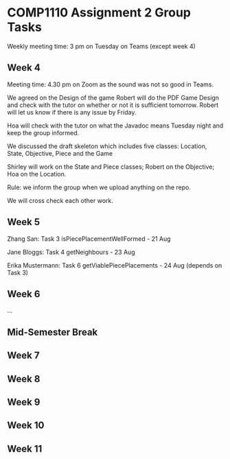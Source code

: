 # COMP1110 Assignment 2 Group Tasks

Weekly meeting time: 3 pm on Tuesday on Teams (except week 4)


## Week 4
Meeting time: 4.30 pm on Zoom as the sound was not so good in Teams. 

We agreed on the Design of the game 
Robert will do the PDF Game Design and check with the tutor on whether or not it is sufficient tomorrow. Robert will let us know if there is any issue by Friday.  

Hoa will check with the tutor on what the Javadoc means Tuesday night and keep the group informed. 

We discussed the draft skeleton which includes five classes: Location, State, Objective, Piece and the Game 


Shirley will work on the State and Piece classes; Robert on the Objective; Hoa on the Location. 

Rule: 
we inform the group when we upload anything on the repo. 

We will cross check each other work. 

## Week 5

Zhang San: Task 3 isPiecePlacementWellFormed - 21 Aug

Jane Bloggs: Task 4 getNeighbours - 23 Aug

Erika Mustermann: Task 6 getViablePiecePlacements - 24 Aug (depends on Task 3)

## Week 6

...

## Mid-Semester Break

## Week 7

## Week 8

## Week 9

## Week 10

## Week 11
